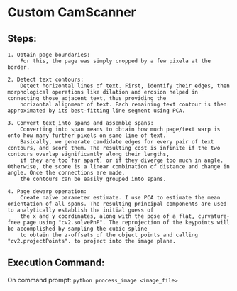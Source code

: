 

Custom CamScanner
=====================

## Steps:

	1. Obtain page boundaries:
		For this, the page was simply cropped by a few pixela at the border.
		
	2. Detect text contours:
		Detect horizontal lines of text. First, identify their edges, then morphological operations like dilation and erosion helped in connecting those adjacent text, thus providing the 
		horizontal alignment of text. Each remaining text contour is then approximated by its best-fitting line segment using PCA.
		
	3. Convert text into spans and assemble spans:
		Converting into span means to obtain how much page/text warp is onto how many further pixels on same line of text.
		Basically, we generate candidate edges for every pair of text contours, and score them. The resulting cost is infinite if the two contours overlap significantly along their lengths, 
		if they are too far apart, or if they diverge too much in angle. Otherwise, the score is a linear combination of distance and change in angle. Once the connections are made, 
		the contours can be easily grouped into spans.
		
	4. Page dewarp operation:
		Create naïve parameter estimate. I use PCA to estimate the mean orientation of all spans. The resulting principal components are used to analytically establish the initial guess of 
		the x and y coordinates, along with the pose of a flat, curvature-free page using "cv2.solvePnP". The reprojection of the keypoints will be accomplished by sampling the cubic spline 
		to obtain the z-offsets of the object points and calling "cv2.projectPoints". to project into the image plane.


## Execution Command:

On command prompt:
`python process_image <image_file>`

